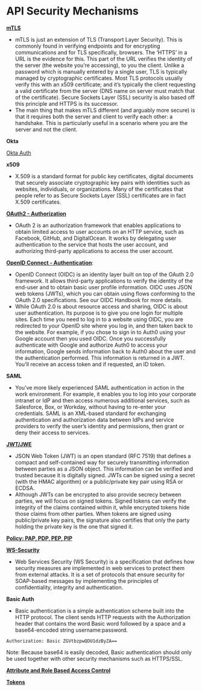 # API Security Mechanisms

[**mTLS**](https://wott.io/blog/tutorials/2019/09/09/what-is-mtls)

* mTLS is just an extension of TLS (Transport Layer Security). This is commonly found in verifying endpoints and for encrypting communications and for TLS specifically, browsers. The ‘HTTPS’ in a URL is the evidence for this. This part of the URL verifies the identity of the server (the website you’re accessing), to you the client. Unlike a password which is manually entered by a single user, TLS is typically managed by cryptographic certificates. Most TLS protocols usually verify this with an x509 certificate; and it’s typically the client requesting a valid certificate from the server (DNS name on server must match that of the certificate). Secure Sockets Layer (SSL) security is also based off this principle and HTTPS is its successor.
* The main thing that makes mTLS different (and arguably more secure) is that it requires both the server and client to verify each other: a handshake. This is particularly useful in a scenario where you are the server and not the client.


**Okta**

[Okta Auth](https://www.smashingmagazine.com/2022/08/implementing-okta-authentication-react/)

**x509**

* X.509 is a standard format for public key certificates, digital documents that securely associate cryptographic key pairs with identities such as websites, individuals, or organizations.  Many of the certificates that people refer to as Secure Sockets Layer (SSL) certificates are in fact X.509 certificates.


[**OAuth2 - Authorization**](https://www.youtube.com/watch?v=t4-416mg6iU)

* OAuth 2 is an authorization framework that enables applications to obtain limited access to user accounts on an HTTP service, such as Facebook, GitHub, and DigitalOcean. It works by delegating user authentication to the service that hosts the user account, and authorizing third-party applications to access the user account. 


[**OpenID Connect - Authentication**](https://auth0.com/docs/protocols/openid-connect-protocol):

* OpenID Connect (OIDC) is an identity layer built on top of the OAuth 2.0 framework. It allows third-party applications to verify the identity of the end-user and to obtain basic user profile information. OIDC uses JSON web tokens (JWTs), which you can obtain using flows conforming to the OAuth 2.0 specifications. See our OIDC Handbook for more details.
* While OAuth 2.0 is about resource access and sharing, OIDC is about user authentication. Its purpose is to give you one login for multiple sites. Each time you need to log in to a website using OIDC, you are redirected to your OpenID site where you log in, and then taken back to the website. For example, if you chose to sign in to Auth0 using your Google account then you used OIDC. Once you successfully authenticate with Google and authorize Auth0 to access your information, Google sends information back to Auth0 about the user and the authentication performed. This information is returned in a JWT. You'll receive an access token and if requested, an ID token.


**SAML**

* You’ve more likely experienced SAML authentication in action in the work environment. For example, it enables you to log into your corporate intranet or IdP and then access numerous additional services, such as Salesforce, Box, or Workday, without having to re-enter your credentials. SAML is an XML-based standard for exchanging authentication and authorization data between IdPs and service providers to verify the user’s identity and permissions, then grant or deny their access to services.


[**JWT/JWE**](https://jwt.io/introduction)

* JSON Web Token (JWT) is an open standard (RFC 7519) that defines a compact and self-contained way for securely transmitting information between parties as a JSON object. This information can be verified and trusted because it is digitally signed. JWTs can be signed using a secret (with the HMAC algorithm) or a public/private key pair using RSA or ECDSA.
* Although JWTs can be encrypted to also provide secrecy between parties, we will focus on signed tokens. Signed tokens can verify the integrity of the claims contained within it, while encrypted tokens hide those claims from other parties. When tokens are signed using public/private key pairs, the signature also certifies that only the party holding the private key is the one that signed it.


[**Policy: PAP, PDP, PEP, PIP**](https://www.yenlo.com/blog/api-policies-pap-pdp-pep-and-pip.-oh-my)


[**WS-Security**](https://www.soapui.org/docs/soapui-projects/ws-security/)

* Web Services Security (WS Security) is a specification that defines how security measures are implemented in web services to protect them from external attacks. It is a set of protocols that ensure security for SOAP-based messages by implementing the principles of confidentiality, integrity and authentication.


**Basic Auth**

* Basic authentication is a simple authentication scheme built into the HTTP protocol. The client sends HTTP requests with the Authorization header that contains the word Basic word followed by a space and a base64-encoded string username:password. 
```
Authorization: Basic ZGVtbzpwQDU1dzByZA==
```
Note: Because base64 is easily decoded, Basic authentication should only be used together with other security mechanisms such as HTTPS/SSL.


[**Attribute and Role Based Access Control**](https://www.okta.com/identity-101/role-based-access-control-vs-attribute-based-access-control/)


[**Tokens**](https://auth0.com/docs/tokens)
